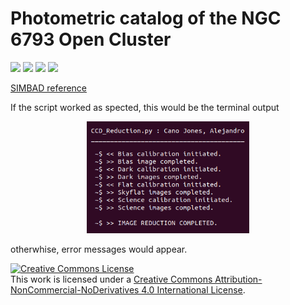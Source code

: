 # Photometric catalog of the NGC 6793 Open Cluster

<p float="left">
  <img src="Images/rSDSS.png" width="200" />
  <img src="Images/gSDSS.png" width="200" /> 
  <img src="Images/Ha.png" width="200" />
  <img src="Images/OIII.png" width="200" />
</p>

<a href="http://simbad.cds.unistra.fr/simbad/sim-basic?Ident=NGC6793&submit=SIMBAD+search">SIMBAD reference</a>



If the script worked as spected, this would be the terminal output
<p align="center">
  <img src="Images/TerminalOutput.png" width="260" />
</p>

otherwhise, error messages would appear.



<!-- START OF LICENSE -->
<p xmlns:dct="http://purl.org/dc/terms/" xmlns:cc="http://creativecommons.org/ns#" class="license-text">
  <a rel="license" href="http://creativecommons.org/licenses/by-nc-nd/4.0/">
    <img alt="Creative Commons License" style="border-width:0" src="https://i.creativecommons.org/l/by-nc-nd/4.0/88x31.png" />
  </a><br />
  This work is licensed under a
  <a rel="license" href="http://creativecommons.org/licenses/by-nc-nd/4.0/">Creative Commons Attribution-NonCommercial-NoDerivatives 4.0 International License</a>.
</p>
<!-- END OF LICENSE -->
